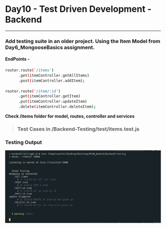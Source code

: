 # Day10 - Test Driven Development - Backend  
---

### Add testing suite in an older project. Using the Item Model from Day6_MongooseBasics assignment.

#### EndPoints -
```sh
router.route('/items')
      .get(itemController.getAllItems)
      .post(itemController.addItem);

router.route('/item/:id')
      .get(itemController.getItem)
      .put(itemController.updateItem)
      .delete(itemController.deleteItem);
```

**Check /items folder for model, routes, controller and services**  

> ### Test Cases in /Backend-Testing/test/items.test.js

### Testing Output
![testResult](./Backend-Testing/screenshots/testResults.png)